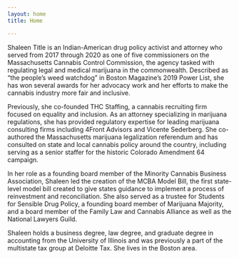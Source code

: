 ```yaml
---
layout: home
title: Home

---
```

<aside class="home__intro"> <figure class="home__avatar"></figure></aside> Shaleen Title is an Indian-American drug policy activist and attorney who served from 2017 through 2020 as one of five commissioners on the Massachusetts Cannabis Control Commission, the agency tasked with regulating legal and medical marijuana in the commonwealth. Described as “the people’s weed watchdog” in Boston Magazine’s 2019 Power List, she has won several awards for her advocacy work and her efforts to make the cannabis industry more fair and inclusive.

Previously, she co-founded THC Staffing, a cannabis recruiting firm focused on equality and inclusion. As an attorney specializing in marijuana regulations, she has provided regulatory expertise for leading marijuana consulting firms including 4Front Advisors and Vicente Sederberg. She co-authored the Massachusetts marijuana legalization referendum and has consulted on state and local cannabis policy around the country, including serving as a senior staffer for the historic Colorado Amendment 64 campaign.

In her role as a founding board member of the Minority Cannabis Business Association, Shaleen led the creation of the MCBA Model Bill, the first state-level model bill created to give states guidance to implement a process of reinvestment and reconciliation. She also served as a trustee for Students for Sensible Drug Policy, a founding board member of Marijuana Majority, and a board member of the Family Law and Cannabis Alliance as well as the National Lawyers Guild.

Shaleen holds a business degree, law degree, and graduate degree in accounting from the University of Illinois and was previously a part of the multistate tax group at Deloitte Tax. She lives in the Boston area.